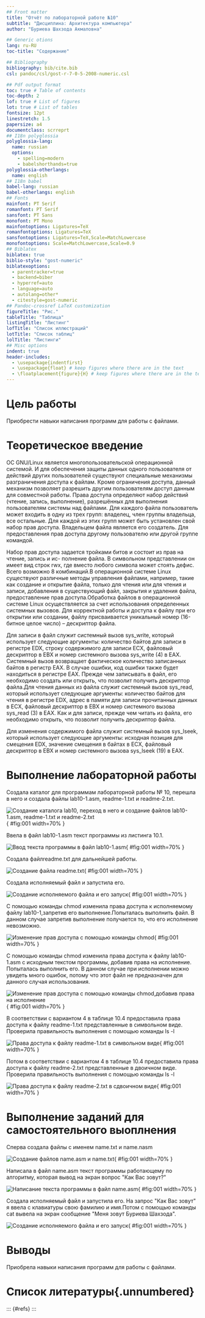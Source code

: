 ```yaml
---
## Front matter
title: "Отчёт по лабораторной работе №10"
subtitle: "Дисциплина: Архитектура компьютера"
author: "Буриева Шахзода Акмаловна"

## Generic otions
lang: ru-RU
toc-title: "Содержание"

## Bibliography
bibliography: bib/cite.bib
csl: pandoc/csl/gost-r-7-0-5-2008-numeric.csl

## Pdf output format
toc: true # Table of contents
toc-depth: 2
lof: true # List of figures
lot: true # List of tables
fontsize: 12pt
linestretch: 1.5
papersize: a4
documentclass: scrreprt
## I18n polyglossia
polyglossia-lang:
  name: russian
  options:
	- spelling=modern
	- babelshorthands=true
polyglossia-otherlangs:
  name: english
## I18n babel
babel-lang: russian
babel-otherlangs: english
## Fonts
mainfont: PT Serif
romanfont: PT Serif
sansfont: PT Sans
monofont: PT Mono
mainfontoptions: Ligatures=TeX
romanfontoptions: Ligatures=TeX
sansfontoptions: Ligatures=TeX,Scale=MatchLowercase
monofontoptions: Scale=MatchLowercase,Scale=0.9
## Biblatex
biblatex: true
biblio-style: "gost-numeric"
biblatexoptions:
  - parentracker=true
  - backend=biber
  - hyperref=auto
  - language=auto
  - autolang=other*
  - citestyle=gost-numeric
## Pandoc-crossref LaTeX customization
figureTitle: "Рис."
tableTitle: "Таблица"
listingTitle: "Листинг"
lofTitle: "Список иллюстраций"
lotTitle: "Список таблиц"
lolTitle: "Листинги"
## Misc options
indent: true
header-includes:
  - \usepackage{indentfirst}
  - \usepackage{float} # keep figures where there are in the text
  - \floatplacement{figure}{H} # keep figures where there are in the text
---
```


# Цель работы

Приобрести навыки написания программ для работы с файлами.

# Теоретическое введение

ОС GNU/Linux является многопользовательской операционной системой. И для обеспечения защиты данных одного пользователя от действий других пользователей существуют
специальные механизмы разграничения доступа к файлам. Кроме ограничения доступа, данный механизм позволяет разрешить другим пользователям доступ данным для совместной
работы. Права доступа определяют набор действий (чтение, запись, выполнение), разрешённых
для выполнения пользователям системы над файлами. Для каждого файла пользователь
может входить в одну из трех групп: владелец, член группы владельца, все остальные. Для
каждой из этих групп может быть установлен свой набор прав доступа. Владельцем файла
является его создатель. Для предоставления прав доступа другому пользователю или другой
группе командой.

Набор прав доступа задается тройками битов и состоит из прав на чтение, запись и ис-
полнение файла. В символьном представлении он имеет вид строк rwx, где вместо любого
символа может стоять дефис. Всего возможно 8 комбинаций.В операционной системе Linux существуют различные методы управления файлами, например, такие как создание и открытие файла, только для чтения или для чтения и записи,
добавления в существующий файл, закрытия и удаления файла, предоставление прав доступа.Обработка файлов в операционной системе Linux осуществляется за счет использования
определенных системных вызовов. Для корректной работы и доступа к файлу при его открытии или создании, файлу присваивается уникальный номер (16-битное целое число) –
дескриптор файла.

Для записи в файл служит системный вызов sys_write, который использует следующие
аргументы: количество байтов для записи в регистре EDX, строку содержимого для записи
ECX, файловый дескриптор в EBX и номер системного вызова sys_write (4) в EAX.
Системный вызов возвращает фактическое количество записанных байтов в регистр EAX.
В случае ошибки, код ошибки также будет находиться в регистре EAX.
Прежде чем записывать в файл, его необходимо создать или открыть, что позволит получить дескриптор файла.Для чтения данных из файла служит системный вызов sys_read, который использует
следующие аргументы: количество байтов для чтения в регистре EDX, адрес в памяти для
записи прочитанных данных в ECX, файловый дескриптор в EBX и номер системного вызова
sys_read (3) в EAX. Как и для записи, прежде чем читать из файла, его необходимо открыть,
что позволит получить дескриптор файла.

Для изменения содержимого файла служит системный вызов sys_lseek, который использует следующие аргументы: исходная позиция для смещения EDX, значение смещения в
байтах в ECX, файловый дескриптор в EBX и номер системного вызова sys_lseek (19) в EAX.

# Выполнение лабораторной работы

Создала каталог для программам лабораторной работы № 10, перешла в него и
создала файлы lab10-1.asm, readme-1.txt и readme-2.txt.

![Создание каталога lab10, переход в него и создание файлов lab10-1.asm, readme-1.txt и readme-2.txt](image/1.jpg){ #fig:001 width=70% }

Ввела в файл lab10-1.asm текст программы из листинга 10.1.

![Ввод текста программы в файл lab10-1.asm](image/2.jpg){ #fig:001 width=70% }

Создала файлreadme.txt для дальнейшей работы.

![Создание файла readme.txt](image/3.jpg){ #fig:001 width=70% }

Создала исполняемый файл и запустила его.

![Создание исполняемого файла и его запуск](image/4.jpg){ #fig:001 width=70% }

С помощью команды chmod изменила права доступа к исполняемому файлу lab10-1,запретив его выполнение.Попыталась выполнить файл. В данном случае запретив выполнение получается то, что его исполнение невозможно.

![Изменение прав доступа с помощью команды chmod](image/5.jpg){ #fig:001 width=70% }

С помощью команды chmod изменила права доступа к файлу lab10-1.asm с исходным текстом программы, добавив права на исполнение. Попыталась выполнить его. В данном случае при исполнении можно увидеть много ошибок, потому что этот файл не предназначен для данного случая использования.

![Изменение прав доступа с помощью команды chmod,добавив права на исполнение](image/6.jpg){ #fig:001 width=70% }

В соответствии с вариантом 4 в таблице 10.4 предоставила права доступа к файлу readme-1.txt представленные в символьном виде. Проверила правильность выполнения с помощью команды ls -l

![Права доступа к файлу readme-1.txt в символьном виде](image/7.jpg){ #fig:001 width=70% }

Потом в соответствии с вариантом 4 в таблице 10.4 предоставила права доступа к файлу readme-2.txt представленные в двоичном виде. Проверила правильность выполнения с помощью команды ls -l

![Права доступа к файлу readme-2.txt в сдвоичном виде](image/8.jpg){ #fig:001 width=70% }

# Выполнение заданий для самостоятельного выоплнения

Сперва создала файлы с именем name.txt и name.nasm

![Создание  файлов name.asm и name.txt](image/9.jpg){ #fig:001 width=70% }

Написала в файл name.asm текст программы работающему по алгоритму, которая вывод на экран вопрос "Как Вас зовут?"

![Написание текста программы в файл name.asm](image/10.jpg){ #fig:001 width=70% }

Создала исполняемый файл и запустила его. На запрос "Как Вас зовут" я ввела с клавиатуры свою фамилию и имя.Потом с помощью команды cat вывела на экран сообщение "Меня зовут Буриева Шахзода".

![Создание исполняемого файла и его запуск](image/11.jpg){ #fig:001 width=70% }

# Выводы

Приобрела навыки написания программ для работы с файлами.

# Список литературы{.unnumbered}

::: {#refs}
:::
